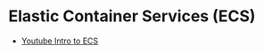 # Elastic Container Services (ECS)

* [Youtube Intro to ECS](https://www.youtube.com/watch?v=FmrAGliHvzQ)
